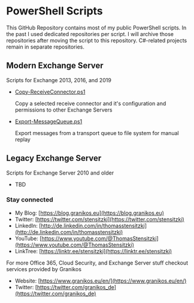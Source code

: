 # PowerShell Scripts

This GitHub Repository contains most of my public PowerShell scripts. In the past I used dedicated repositories per script. I will archive those repositories after moving the script to this repository. C#-related projects remain in separate repositories.

## Modern Exchange Server

Scripts for Exchange 2013, 2016, and 2019

- [Copy-ReceiveConnector.ps1]()

  Copy a selected receive connector and it's configuration and permissions to other Exchange Servers


- [Export-MessageQueue.ps1](https://github.com/Apoc70/PowerShell-Scripts/tree/main/Exchange%20Server/Export-MessageQueue)

  Export messages from a transport queue to file system for manual replay

## Legacy Exchange Server

Scripts for Exchange Server 2010 and older

- TBD

### Stay connected

- My Blog: [https://blog.granikos.eu](https://blog.granikos.eu)
- Twitter: [https://twitter.com/stensitzki](https://twitter.com/stensitzki)
- LinkedIn: [http://de.linkedin.com/in/thomasstensitzki](http://de.linkedin.com/in/thomasstensitzki)
- YouTube: [https://www.youtube.com/@ThomasStensitzki](https://www.youtube.com/@ThomasStensitzki)
- LinkTree: [https://linktr.ee/stensitzki](https://linktr.ee/stensitzki)

For more Office 365, Cloud Security, and Exchange Server stuff checkout services provided by Granikos

- Website: [https://www.granikos.eu/en/](https://www.granikos.eu/en/)
- Twitter: [https://twitter.com/granikos_de](https://twitter.com/granikos_de)